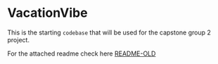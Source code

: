 # VacationVibe

This is the starting `codebase` that will be used for the capstone group 2 project.

For the attached readme check here [README-OLD](../VacationVibe/README-OLD.md)

